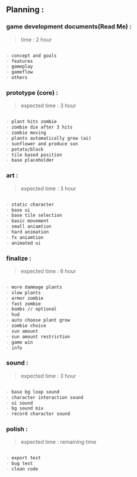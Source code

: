 Planning :
------------------------------------------------------------

### game development documents(Read Me) :
> time : 2 hour
```md

- concept and goals
- features
- gameplay
- gameflow
- others

```


### prototype (core) :
> expected time : 3 hour
```md

- plant hits zombie
- zombie die after 3 hits
- zombie moving
- plants automatically grow (ai)
- sunflower and produce sun
- potato/block
- tile based position
- base placeholder

```


### art :
> expected time : 3 hour
```md

- static character
- base ui
- base tile selection
- basic movement
- small aniamtion
- hard animation
- fx aniamtion
- animated ui

```


### finalize :
> expected time : 6 hour
```md

- more dammage plants
- slow plants
- armor zombie
- fast zombie
- bombs // optional
- hud
- auto choose plant grow
- zombie choice
- sun amount
- sun amount restriction
- game win
- info

```


### sound :
> expected time : 3 hour
```md

- base bg loop sound
- character interaction sound
- ui sound
- bg sound mix
- record character sound

```


### polish :
> expected time : remaining time
```md

- export test
- bug test
- clean code

```


